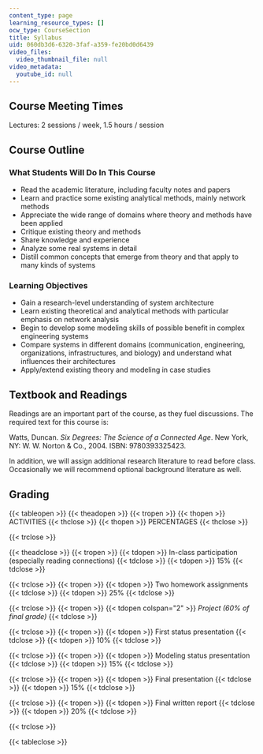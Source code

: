 ```yaml
---
content_type: page
learning_resource_types: []
ocw_type: CourseSection
title: Syllabus
uid: 060db3d6-6320-3faf-a359-fe20bd0d6439
video_files:
  video_thumbnail_file: null
video_metadata:
  youtube_id: null
---
```


Course Meeting Times
--------------------

Lectures: 2 sessions / week, 1.5 hours / session

Course Outline
--------------

### What Students Will Do In This Course

*   Read the academic literature, including faculty notes and papers
*   Learn and practice some existing analytical methods, mainly network methods
*   Appreciate the wide range of domains where theory and methods have been applied
*   Critique existing theory and methods
*   Share knowledge and experience
*   Analyze some real systems in detail
*   Distill common concepts that emerge from theory and that apply to many kinds of systems

### Learning Objectives

*   Gain a research-level understanding of system architecture
*   Learn existing theoretical and analytical methods with particular emphasis on network analysis
*   Begin to develop some modeling skills of possible benefit in complex engineering systems
*   Compare systems in different domains (communication, engineering, organizations, infrastructures, and biology) and understand what influences their architectures
*   Apply/extend existing theory and modeling in case studies

Textbook and Readings
---------------------

Readings are an important part of the course, as they fuel discussions. The required text for this course is:

Watts, Duncan. _Six Degrees: The Science of a Connected Age_. New York, NY: W. W. Norton & Co., 2004. ISBN: 9780393325423.

In addition, we will assign additional research literature to read before class. Occasionally we will recommend optional background literature as well.

Grading
-------

{{< tableopen >}}
{{< theadopen >}}
{{< tropen >}}
{{< thopen >}}
ACTIVITIES
{{< thclose >}}
{{< thopen >}}
PERCENTAGES
{{< thclose >}}

{{< trclose >}}

{{< theadclose >}}
{{< tropen >}}
{{< tdopen >}}
In-class participation (especially reading connections)
{{< tdclose >}}
{{< tdopen >}}
15%
{{< tdclose >}}

{{< trclose >}}
{{< tropen >}}
{{< tdopen >}}
Two homework assignments
{{< tdclose >}}
{{< tdopen >}}
25%
{{< tdclose >}}

{{< trclose >}}
{{< tropen >}}
{{< tdopen colspan="2" >}}
_Project (60% of final grade)_
{{< tdclose >}}

{{< trclose >}}
{{< tropen >}}
{{< tdopen >}}
First status presentation
{{< tdclose >}}
{{< tdopen >}}
10%
{{< tdclose >}}

{{< trclose >}}
{{< tropen >}}
{{< tdopen >}}
Modeling status presentation
{{< tdclose >}}
{{< tdopen >}}
15%
{{< tdclose >}}

{{< trclose >}}
{{< tropen >}}
{{< tdopen >}}
Final presentation
{{< tdclose >}}
{{< tdopen >}}
15%
{{< tdclose >}}

{{< trclose >}}
{{< tropen >}}
{{< tdopen >}}
Final written report
{{< tdclose >}}
{{< tdopen >}}
20%
{{< tdclose >}}

{{< trclose >}}

{{< tableclose >}}
